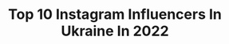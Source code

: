 ---
title: Top 10 Instagram Influencers In Ukraine In 2022
description: >-
  Find top Instagram influencers in Ukraine in 2022. Most popular hashtags: #artofinstagram #duende #photography.
platform: Instagram
hits: 3438
text_top: Analyze the best Instagram accounts on inBeat.
text_bottom: inBeat aggregates 3438 Instagram influencers like this in Ukraine for you to contact.
profiles:
  - username: "chickover61"
    fullname: >-
      Inga Fitness Blogger
    bio: >-
      60лет/60уо 👵Бабушка 🤸Фитнес инструктор 🏋️Персональные тренировки 📞+375296864386 🤼Групповые занятия
    location: "Ukraine"
    followers: 8449
    engagement: 1780
    commentsToLikes: 0.093210
    id: ckap0ljk7qtze0i780zusfkbw
    verified: false
    hashtags: ""
  - username: "holovenko_photo"
    fullname: >-
      
    bio: >-
      Wedding & Love Story Ivano-Frankivsk🔸Lviv🔸Kiev 📲+380961037779
    location: "Ukraine"
    followers: 10630
    engagement: 1349
    commentsToLikes: 0.086410
    id: ck5qcyjcosyeh0i11emumhcks
    verified: false
    hashtags: "#holovenko, #weddingdress, #holovenkophotography, #engaged"
  - username: "begalisvetlana"
    fullname: >-
      𝐒 𝐕 𝐄 𝐓 𝐋 𝐀 𝐍 𝐀⠀⠀𝐀 𝐑 𝐓
    bio: >-
      • Self-taught artist based in Ukraine 🇺🇦 ⠀ • рисую портреты по фото 📩 contact • begali.sveta@gmail.com ⠀
    location: "Ukraine"
    followers: 46417
    engagement: 838
    commentsToLikes: 0.057133
    id: ck14jrlzqltug0i19dyqm2358
    verified: false
    hashtags: "#pencildraw, #hypnotizing, #artistic, #drawingartist"
  - username: "kriisxtell"
    fullname: >-
      𝒷𝓇𝑜𝓀𝑒𝓃.
    bio: >-
      •𝟙𝟝 𝕪.𝕠.🤍 •𝕞𝕠𝕕𝕖𝕝 •𝕤𝕚𝕟𝕘𝕖𝕣 𝓚𝓲𝓮𝓿 🪐
    location: "Ukraine"
    followers: 2502
    engagement: 3018
    commentsToLikes: 0.223071
    id: ckap2249bx1rb0i78a3z92x7c
    verified: false
    hashtags: ""
  - username: "_kerolain_1507_"
    fullname: >-
      Каролінка❤️
    bio: >-
      19 ᵞ.ᴼ🦄✨🌺 •Birthday 15-july🎂 •ˢ ᵀ ᵁ ᴰ ᴱ ᴺ ᵀ of a medical college 💉👩🏼‍⚕️ •"ℬ.ℳ.𝒦 " 3/4 •Telegram ⬇️
    location: "Ukraine"
    followers: 2790
    engagement: 2351
    commentsToLikes: 0.194870
    id: ckf5lh53tpjeg0j233bq0j9mc
    verified: false
    hashtags: "#makeupschool"
  - username: "himdess"
    fullname: >-
      Кто такой Хаймолт💫
    bio: >-
      трек ОРЕО👇🏻
    location: "Ukraine"
    followers: 6842
    engagement: 1784
    commentsToLikes: 0.159363
    id: ckaovsoob5zs10i78hkniz7fg
    verified: false
    hashtags: "#oreo"
  - username: "vorot1ntsev"
    fullname: >-
      Воротинцев♦️Фотограф Упаковщик
    bio: >-
      Артём⛑Создаю продающий Визуал И ФОТОконтент, повышая $ Экспертам ⠀ 🥩О Визуале,Продажах и Продвижении 🚩Больше работ - @vorot.raw
    location: "Ukraine"
    followers: 18808
    engagement: 1751
    commentsToLikes: 0.100573
    id: ck5c3oncazqyw0i11lw05qgvw
    verified: false
    hashtags: "#vscocamua, #igkiev, #s1mple, #vorot"
  - username: "verbaaa"
    fullname: >-
      YULIA VERBYNETS
    bio: >-
      Та сама Верба😈 ⠀ 👩🏼‍🦰 рижі коси у відпустці ⠀ 📊 FORBES TOP 30 🥇 БЛОГЕР РОКУ 2020 🏆 LIFESTYLE BLOGGER 2019 ⠀ 📮 реклама @verbaaa_cooperation
    location: "Ukraine"
    followers: 1634032
    engagement: 1709
    commentsToLikes: 0.041819
    id: ck6tv30k2jvue0j71kj73mbne
    verified: false
    hashtags: ""
  - username: "_kisix_"
    fullname: >-
      💘Каррртавый Boy💘
    bio: >-
      😍-Принимаю мгновенно 🔞-Зашёл-подпишись 💦-Фром Украина 🌟-Реклама, Сотрудничество @kisix.piar
    location: "Ukraine"
    followers: 72947
    engagement: 1226
    commentsToLikes: 0.156621
    id: ck15uvzx8oruy0i19m0huv3go
    verified: false
    hashtags: ""
  - username: "dasha_ulyanovaa"
    fullname: >-
      Dasha Ulyanova
    bio: >-
      🌹Победительница «Холостяк 10» 🥇Мастер спорта по гимнастике 💌Сотрудничество @ulyanova_co 🎗Тренер по стретчингу @ulyanova_stretching
    location: "Ukraine"
    followers: 311537
    engagement: 1205
    commentsToLikes: 0.040150
    id: ckap40g1i5awy0i78c3ewe5pc
    verified: false
    hashtags: "#dynamokyiv, #dynamokiev, #juventus, #dynamojuventus"
---